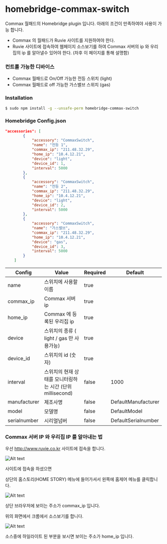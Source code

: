 # homebridge-commax-switch

Commax 월패드의 Homebridge plugin 입니다.
아래의 조건이 만족하여야 사용이 가능 합니다.
- Commax 의 월패드가 Ruvie 사이트를 지원하여야 한다.
- Ruvie 사이트에 접속하여 웹페이지 소스보기를 하여 Commax 서버의 ip 와 우리집의 ip 를 알아낼수 있어야 한다. (차후 이 페이지를 통해 설명함)

### 컨트롤 가능한 디바이스
- Commax 월패드로 On/Off 가능한 전등 스위치 (light)
- Commax 월패드로 off 가능한 가스밸브 스위치 (gas)

### Installation

```sh
$ sudo npm install -g --unsafe-perm homebridge-commax-switch
```

### Homebridge Config.json

```json
"accessories": [
        {
            "accessory": "CommaxSwitch",
            "name": "전등 1",
            "commax_ip": "211.48.32.29",
            "home_ip": "10.4.12.21",
            "device": "light",
            "device_id": 1,
            "interval": 5000
        },
        {
            "accessory": "CommaxSwitch",
            "name": "전등 2",
            "commax_ip": "211.48.32.29",
            "home_ip": "10.4.12.21",
            "device": "light",
            "device_id": 2,
            "interval": 5000
        },
        {
            "accessory": "CommaxSwitch",
            "name": "가스밸브",
            "commax_ip": "211.48.32.29",
            "home_ip": "10.4.12.21",
            "device": "gas",
            "device_id": 3,
            "interval": 5000
        }
    ]
```
| Config | Value | Required | Default |
| ------ | ----- | ----- | ----- |
| name | 스위치에 사용할 이름 | true | |
| commax_ip | Commax 서버 ip | true | |
| home_ip | Commax 에 등록된 우리집 ip | true | |
| device | 스위치의 종류 ( light / gas 만 사용가능) | true | |
| device_id | 스위치의 id (숫자) | true | |
| interval | 스위치의 현재 상태를 모니터링하는 시간 (단위 millisecond) | false | 1000 |
| manufacturer | 제조사명 | false | DefaultManufacturer |
| model | 모델명 | false | DefaultModel |
| serialnumber | 시리얼넘버 | false | DefaultSerialnumber |

### Commax 서버 IP 와 우리집 IP 를 알아내는 법

우선 http://www.ruvie.co.kr 사이트에 접속을 합니다.

![Alt text](guide/guide_1.png?raw=true)

사이트에 접속을 하셨으면

상단의 홈스토리(HOME STORY) 메뉴에 들어가셔서 왼쪽에 홈제어 메뉴를 클릭합니다.

![Alt text](guide/guide_2.png?raw=true)

상단 브라우저에 보이는 주소가 commax_ip 입니다.

위의 화면에서 크롬에서 소스보기를 합니다. 

![Alt text](guide/guide_3.png?raw=true)

소스중에 하일라이트 된 부분을 보시면 보이는 주소가 home_ip 입니다.
